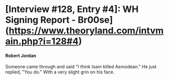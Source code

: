 # [Interview #128, Entry #4]: WH Signing Report - Br00se](https://www.theoryland.com/intvmain.php?i=128#4)

#### Robert Jordan

Someone came through and said "I think Isam killed Asmodean." He just replied, "You do." With a very slight grin on his face.

